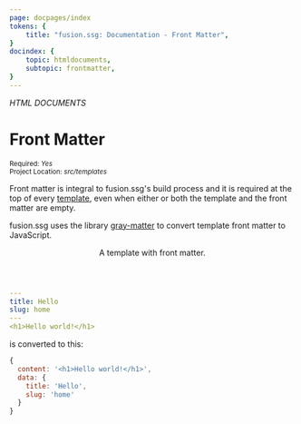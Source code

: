 ```yaml
---
page: docpages/index
tokens: {
    title: "fusion.ssg: Documentation - Front Matter",
}
docindex: {
    topic: htmldocuments,
    subtopic: frontmatter,
}
---
```


<em>HTML DOCUMENTS</em>

# Front Matter

<section class="container">
<div><small>Required: <em>Yes</em></small></div>
<div><small>Project Location: <em>src/templates</em></small></div>
</section>

Front matter is integral to fusion.ssg's build process and it is required at the top of every <a href="{baseURL}/docs/htmldocuments/templates">template</a>, even when either or both the template and the front matter are empty.

<p class="info">fusion.ssg uses the library <a href="https://www.npmjs.com/package/gray-matter">gray-matter</a> to convert template front matter to JavaScript.</p>

<article>
<header><p class="example">A template with front matter.</p></header>

```YAML
---
title: Hello
slug: home
---
<h1>Hello world!</h1>
```
is converted to this:

```JAVASCRIPT
{
  content: '<h1>Hello world!</h1>',
  data: {
    title: 'Hello',
    slug: 'home'
  }
}
```
</article>
